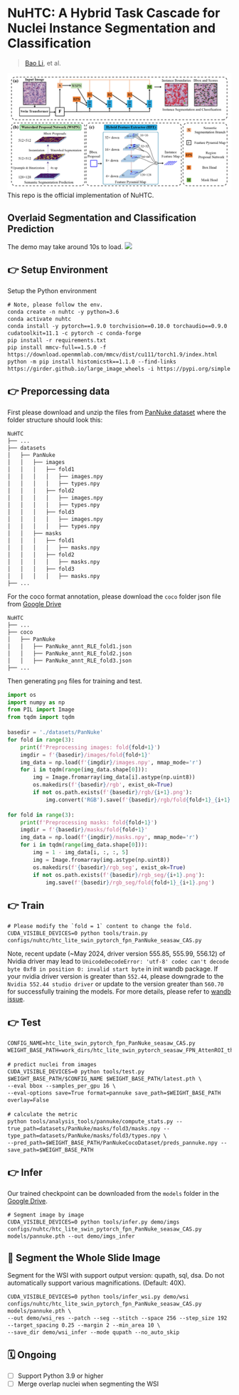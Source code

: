 # NuHTC: A Hybrid Task Cascade for Nuclei Instance Segmentation and Classification

>  [Bao Li](https://boyden.github.io), et al.

![](./resources/nuhtc.jpg)
This repo is the official implementation of NuHTC.

## Overlaid Segmentation and Classification Prediction
The demo may take around 10s to load. 
![](./resources/instance_demo.gif)

## 👉 Setup Environment
Setup the Python environment

```shell script
# Note, please follow the env.
conda create -n nuhtc -y python=3.6 
conda activate nuhtc
conda install -y pytorch==1.9.0 torchvision==0.10.0 torchaudio==0.9.0 cudatoolkit=11.1 -c pytorch -c conda-forge
pip install -r requirements.txt
pip install mmcv-full==1.5.0 -f https://download.openmmlab.com/mmcv/dist/cu111/torch1.9/index.html
python -m pip install histomicstk==1.1.0 --find-links https://girder.github.io/large_image_wheels -i https://pypi.org/simple
```

## 👉 Preporcessing data
First please download and unzip the files from [PanNuke dataset](https://warwick.ac.uk/fac/cross_fac/tia/data/pannuke) where the folder structure should look this:

```
NuHTC
├── ...
├── datasets
│   ├── PanNuke
│   │   ├── images
│   │   │   ├── fold1
│   │   │   │   ├── images.npy
│   │   │   │   ├── types.npy
│   │   │   ├── fold2
│   │   │   │   ├── images.npy
│   │   │   │   ├── types.npy
│   │   │   ├── fold3
│   │   │   │   ├── images.npy
│   │   │   │   ├── types.npy
│   │   ├── masks
│   │   │   ├── fold1
│   │   │   │   ├── masks.npy
│   │   │   ├── fold2
│   │   │   │   ├── masks.npy
│   │   │   ├── fold3
│   │   │   │   ├── masks.npy
├── ...
```
For the coco format annotation, please download the `coco` folder json file from [Google Drive](https://drive.google.com/drive/folders/1MezZrVwx7S6MNYkpMO5ja2D6KcZkRvYo?usp=sharing)
```
NuHTC
├── ...
├── coco
│   ├── PanNuke
│   │   ├── PanNuke_annt_RLE_fold1.json
│   │   ├── PanNuke_annt_RLE_fold2.json
│   │   ├── PanNuke_annt_RLE_fold3.json
├── ...
```
Then generating `png` files for training and test.
```python
import os
import numpy as np
from PIL import Image
from tqdm import tqdm

basedir = './datasets/PanNuke'
for fold in range(3):
    print(f'Preprocessing images: fold{fold+1}')
    imgdir = f'{basedir}/images/fold{fold+1}'
    img_data = np.load(f'{imgdir}/images.npy', mmap_mode='r')
    for i in tqdm(range(img_data.shape[0])):
        img = Image.fromarray(img_data[i].astype(np.uint8))
        os.makedirs(f'{basedir}/rgb', exist_ok=True)
        if not os.path.exists(f'{basedir}/rgb/{i+1}.png'):
            img.convert('RGB').save(f'{basedir}/rgb/fold{fold+1}_{i+1}.png')

for fold in range(3):
    print(f'Preprocessing masks: fold{fold+1}')
    imgdir = f'{basedir}/masks/fold{fold+1}'
    img_data = np.load(f'{imgdir}/masks.npy', mmap_mode='r')
    for i in tqdm(range(img_data.shape[0])):
        img = 1 - img_data[i, :, :, 5]
        img = Image.fromarray(img.astype(np.uint8))
        os.makedirs(f'{basedir}/rgb_seg', exist_ok=True)
        if not os.path.exists(f'{basedir}/rgb_seg/{i+1}.png'):
            img.save(f'{basedir}/rgb_seg/fold{fold+1}_{i+1}.png')
```

## 👉 Train
```shell script
# Please modify the `fold = 1` content to change the fold.
CUDA_VISIBLE_DEVICES=0 python tools/train.py configs/nuhtc/htc_lite_swin_pytorch_fpn_PanNuke_seasaw_CAS.py
```

Note, recent update (~May 2024, driver version 555.85, 555.99, 556.12) of Nvidia driver may lead to `UnicodeDecodeError: 'utf-8' codec can't decode byte 0xf8 in position 0: invalid start byte` in init wandb package. If your nvidia driver version is greater than `552.44`, please downgrade to the `Nvidia 552.44 studio driver` or update to the version greater than `560.70` for successfully training the models. For more details, please refer to [wandb issue](https://github.com/wandb/wandb/issues/7683).

## 👉 Test
``` shell script
CONFIG_NAME=htc_lite_swin_pytorch_fpn_PanNuke_seasaw_CAS.py
WEIGHT_BASE_PATH=work_dirs/htc_lite_swin_pytorch_seasaw_FPN_AttenROI_thres_96_base_aug_cas_PanNuke_full_epoch_200_fold1

# predict nuclei from images
CUDA_VISIBLE_DEVICES=0 python tools/test.py $WEIGHT_BASE_PATH/$CONFIG_NAME $WEIGHT_BASE_PATH/latest.pth \
--eval bbox --samples_per_gpu 16 \
--eval-options save=True format=pannuke save_path=$WEIGHT_BASE_PATH overlay=False

# calculate the metric
python tools/analysis_tools/pannuke/compute_stats.py --true_path=datasets/PanNuke/masks/fold3/masks.npy --type_path=datasets/PanNuke/masks/fold3/types.npy \
--pred_path=$WEIGHT_BASE_PATH/PanNukeCocoDataset/preds_pannuke.npy --save_path=$WEIGHT_BASE_PATH
```

## 👉 Infer
Our trained checkpoint can be downloaded from the `models` folder in the [Google Drive](https://drive.google.com/drive/folders/1MezZrVwx7S6MNYkpMO5ja2D6KcZkRvYo?usp=sharing).
```shell script
# Segment image by image
CUDA_VISIBLE_DEVICES=0 python tools/infer.py demo/imgs configs/nuhtc/htc_lite_swin_pytorch_fpn_PanNuke_seasaw_CAS.py models/pannuke.pth --out demo/imgs_infer
```

## 🚀 Segment the Whole Slide Image
Segment for the WSI with support output version: qupath, sql, dsa. Do not automatically support various magnifications. (Default: 40X).
```shell script
CUDA_VISIBLE_DEVICES=0 python tools/infer_wsi.py demo/wsi configs/nuhtc/htc_lite_swin_pytorch_fpn_PanNuke_seasaw_CAS.py models/pannuke.pth \
--out demo/wsi_res --patch --seg --stitch --space 256 --step_size 192 --target_spacing 0.25 --margin 2 --min_area 10 \
--save_dir demo/wsi_infer --mode qupath --no_auto_skip
```

## 🗓️ Ongoing
- [ ] Support Python 3.9 or higher
- [ ] Merge overlap nuclei when segmenting the WSI
